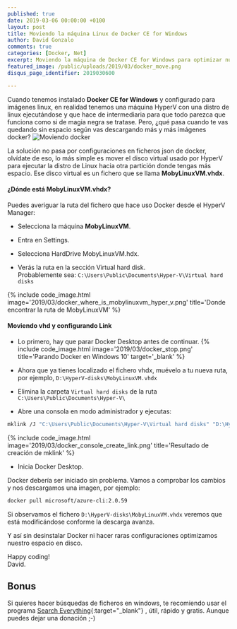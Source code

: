 ```yaml
---
published: true
date: 2019-03-06 00:00:00 +0100
layout: post
title: Moviendo la máquina Linux de Docker CE for Windows
author: David Gonzalo
comments: true
categories: [Docker, Net]
excerpt: Moviendo la máquina de Docker CE for Windows para optimizar nuestro espacio en disco.
featured_image: /public/uploads/2019/03/docker_move.png
disqus_page_identifier: 2019030600

---
```

Cuando tenemos instalado **Docker CE for Windows** y configurado para imágenes linux, en realidad tenemos una máquina HyperV con una distro de linux ejecutándose y que hace de intermediaria para que todo parezca que funciona como si de magia negra se tratase. Pero, ¿qué pasa cuando te vas quedando sin espacio según vas descargando más y más imágenes docker?
<img src="{{site.baseurl}}public/uploads/2019/03/docker_move.png" style="border:0px" alt="Moviendo docker"  />
<!--break--> 

La solución no pasa por configuraciones en ficheros json de docker, olvídate de eso, lo más simple es mover el disco virtual usado por HyperV para ejecutar la distro de Linux hacia otra partición donde tengas más espacio. Ese disco virtual es un fichero que se llama **MobyLinuxVM.vhdx**.


#### ¿Dónde está MobyLinuxVM.vhdx?
Puedes averiguar la ruta del fichero que hace uso Docker desde el HyperV Manager:
- Selecciona la máquina **MobyLinuxVM**.

- Entra en Settings.

- Selecciona HardDrive MobyLinuxVM.hdx.

- Verás la ruta en la sección Virtual hard disk. <br/>Probablemente sea: `C:\Users\Public\Documents\Hyper-V\Virtual hard disks`

{% include code_image.html 
image='2019/03/docker_where_is_mobylinuxvm_hyper_v.png'
title='Donde encontrar la ruta de MobyLinuxVM'
%}

#### Moviendo vhd y configurando Link
- Lo primero, hay que parar Docker Desktop antes de continuar.
{% include code_image.html 
image='2019/03/docker_stop.png'
title='Parando Docker en Windows 10'
target='_blank'
%}

- Ahora que ya tienes localizado el fichero vhdx, muévelo a tu nueva ruta, por ejemplo, `D:\HyperV-disks\MobyLinuxVM.vhdx`

- Elimina la carpeta `Virtual hard disks` de la ruta `C:\Users\Public\Documents\Hyper-V\`

- Abre una consola en modo administrador y ejecutas:
```bash
mklink /J "C:\Users\Public\Documents\Hyper-V\Virtual hard disks" "D:\HyperV-disks"
```
{% include code_image.html 
image='2019/03/docker_console_create_link.png'
title='Resultado de creación de mklink'
%}

- Inicia Docker Desktop. 


Docker debería ser iniciado sin problema. Vamos a comprobar los cambios y nos descargamos una imagen, por ejemplo:
```bash
docker pull microsoft/azure-cli:2.0.59
```

Si observamos el fichero `D:\HyperV-disks\MobyLinuxVM.vhdx` veremos que está modificándose conforme la descarga avanza.

Y así sin desinstalar Docker ni hacer raras configuraciones optimizamos nuestro espacio en disco.

Happy coding!
<br/>
David.


## Bonus
Si quieres hacer búsquedas de ficheros en windows, te recomiendo usar el programa 
[Search Everything](https://www.voidtools.com/es-es/){:target="_blank"} 
, útil, rápido y gratis. Aunque puedes dejar una donación ;-)

